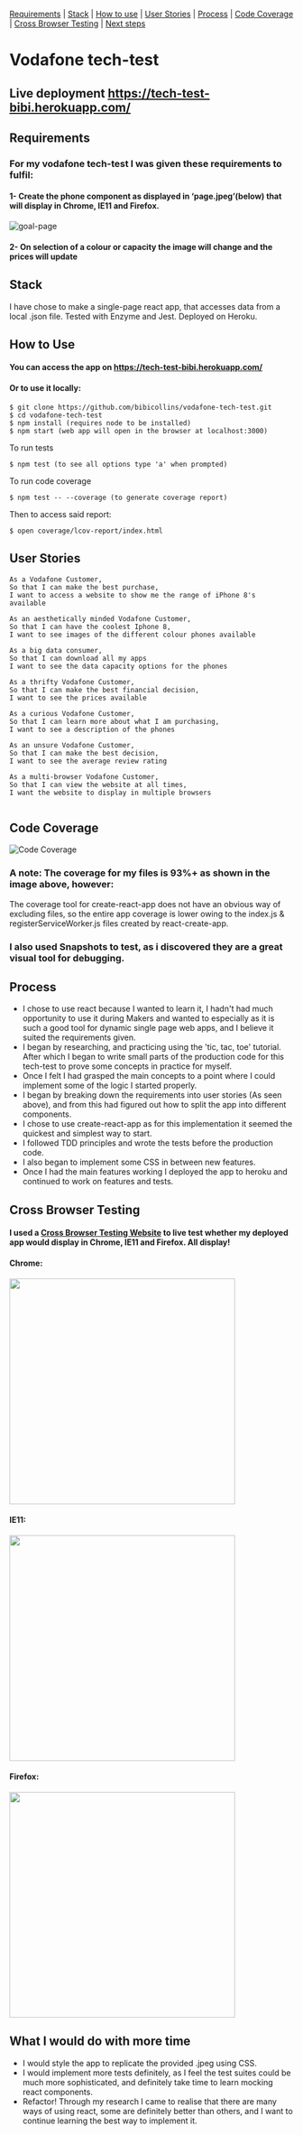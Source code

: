 [Requirements](#requirements) | [Stack](#stack) | [How to use](#How) | [User Stories](#User) | [Process](#process) | [Code Coverage](#coverage) | [Cross Browser Testing](#cross) | [Next steps](#after)
# Vodafone tech-test
## Live deployment https://tech-test-bibi.herokuapp.com/
## Requirements
### For my vodafone tech-test I was given these requirements to fulfil:

#### 1- Create the phone component as displayed in ‘page.jpeg’(below) that will display in Chrome, IE11 and Firefox.
![goal-page](https://imgur.com/mAczVXI.png)
#### 2- On selection of a colour or capacity the image will change and the prices will update
## Stack
I have chose to make a single-page react app, that accesses data from a local .json file.
Tested with Enzyme and Jest.
Deployed on Heroku.
## <a name="How"></a>How to Use
#### You can access the app on https://tech-test-bibi.herokuapp.com/
#### Or to use it locally: 
```
$ git clone https://github.com/bibicollins/vodafone-tech-test.git
$ cd vodafone-tech-test
$ npm install (requires node to be installed)
$ npm start (web app will open in the browser at localhost:3000)
```
To run tests
```
$ npm test (to see all options type 'a' when prompted)
```
To run code coverage 
``` 
$ npm test -- --coverage (to generate coverage report)
```
Then to access said report:
```
$ open coverage/lcov-report/index.html
```

## <a name="User"></a>User Stories 
```
As a Vodafone Customer, 
So that I can make the best purchase, 
I want to access a website to show me the range of iPhone 8's available

As an aesthetically minded Vodafone Customer, 
So that I can have the coolest Iphone 8, 
I want to see images of the different colour phones available

As a big data consumer, 
So that I can download all my apps
I want to see the data capacity options for the phones

As a thrifty Vodafone Customer, 
So that I can make the best financial decision, 
I want to see the prices available

As a curious Vodafone Customer, 
So that I can learn more about what I am purchasing, 
I want to see a description of the phones

As an unsure Vodafone Customer, 
So that I can make the best decision, 
I want to see the average review rating

As a multi-browser Vodafone Customer, 
So that I can view the website at all times, 
I want the website to display in multiple browsers


```
## <a name="coverage"></a>Code Coverage
![Code Coverage](https://imgur.com/t3CVHsC.png)
### A note: The coverage for my files is 93%+ as shown in the image above, however: 
The coverage tool for create-react-app does not have an obvious way of excluding files, so the entire app coverage is lower owing to the index.js & registerServiceWorker.js files created by react-create-app.
### I also used Snapshots to test, as i discovered they are a great visual tool for debugging. 
## Process
- I chose to use react because I wanted to learn it, I hadn't had much opportunity to use it during Makers and wanted to especially as it is such a good tool for dynamic single page web apps, and I believe it suited the requirements given.  
- I began by researching, and practicing using the 'tic, tac, toe' tutorial. After which I began to write small parts of the production code for this tech-test to prove some concepts in practice for myself. 
- Once I felt I had grasped the main concepts to a point where I could implement some of the logic I started properly.
- I began by breaking down the requirements into user stories (As seen above), and from this had figured out how to split the app into different components. 
- I chose to use create-react-app as for this implementation it seemed the quickest and simplest way to start. 
- I followed TDD principles and wrote the tests before the production code.
- I also began to implement some CSS in between new features.
- Once I had the main features working I deployed the app to heroku and continued to work on features and tests. 

## <a name="cross"></a>Cross Browser Testing
#### I used a [Cross Browser Testing Website](https://crossbrowsertesting.com/flow?utm_source=google&utm_medium=cpc&utm_campaign=branded-INT&utm_term=crossbrowsertesting&gclid=CjwKCAjw8uLcBRACEiwAaL6MSbLrRdD0mPb-A_C3ctRIeHUcooYurY5CDacMzIKKZsOmBjDuydgc2RoCSKEQAvD_BwE) to live test whether my deployed app would display in Chrome, IE11 and Firefox. All display!
<h4> Chrome: </h4>
<img src="https://imgur.com/5sUZ9NM.png" width="400">
<h4> IE11: </h4>
<img src="https://imgur.com/GDwPxSf.png" width="400">
<h4> Firefox: </h4>
<img src="https://imgur.com/DsxbjNc.png" width="400"> 

## <a name="after"></a>What I would do with more time
- I would style the app to replicate the provided .jpeg using CSS. 
- I would implement more tests definitely, as I feel the test suites could be much more sophisticated, and definitely take time to learn mocking react components. 
- Refactor! Through my research I came to realise that there are many ways of using react, some are definitely better than others, and I want to continue learning the best way to implement it.  




